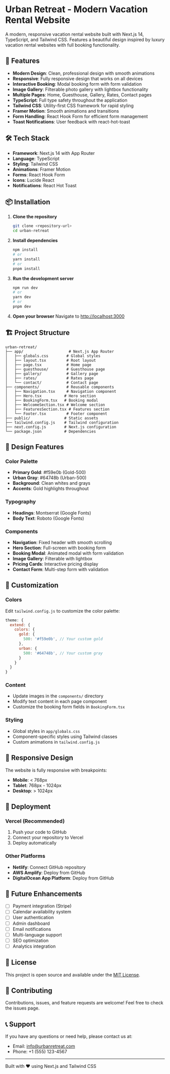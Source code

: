 # Urban Retreat - Modern Vacation Rental Website

A modern, responsive vacation rental website built with Next.js 14, TypeScript, and Tailwind CSS. Features a beautiful design inspired by luxury vacation rental websites with full booking functionality.

## 🚀 Features

- **Modern Design**: Clean, professional design with smooth animations
- **Responsive**: Fully responsive design that works on all devices
- **Interactive Booking**: Modal booking form with form validation
- **Image Gallery**: Filterable photo gallery with lightbox functionality
- **Multiple Pages**: Home, Guesthouse, Gallery, Rates, Contact pages
- **TypeScript**: Full type safety throughout the application
- **Tailwind CSS**: Utility-first CSS framework for rapid styling
- **Framer Motion**: Smooth animations and transitions
- **Form Handling**: React Hook Form for efficient form management
- **Toast Notifications**: User feedback with react-hot-toast

## 🛠️ Tech Stack

- **Framework**: Next.js 14 with App Router
- **Language**: TypeScript
- **Styling**: Tailwind CSS
- **Animations**: Framer Motion
- **Forms**: React Hook Form
- **Icons**: Lucide React
- **Notifications**: React Hot Toast

## 📦 Installation

1. **Clone the repository**
   ```bash
   git clone <repository-url>
   cd urban-retreat
   ```

2. **Install dependencies**
   ```bash
   npm install
   # or
   yarn install
   # or
   pnpm install
   ```

3. **Run the development server**
   ```bash
   npm run dev
   # or
   yarn dev
   # or
   pnpm dev
   ```

4. **Open your browser**
   Navigate to [http://localhost:3000](http://localhost:3000)

## 🏗️ Project Structure

```
urban-retreat/
├── app/                    # Next.js App Router
│   ├── globals.css        # Global styles
│   ├── layout.tsx         # Root layout
│   ├── page.tsx           # Home page
│   ├── guesthouse/        # Guesthouse page
│   ├── gallery/           # Gallery page
│   ├── rates/             # Rates page
│   └── contact/           # Contact page
├── components/            # Reusable components
│   ├── Navigation.tsx     # Navigation component
│   ├── Hero.tsx          # Hero section
│   ├── BookingForm.tsx   # Booking modal
│   ├── WelcomeSection.tsx # Welcome section
│   ├── FeaturesSection.tsx # Features section
│   └── Footer.tsx         # Footer component
├── public/               # Static assets
├── tailwind.config.js    # Tailwind configuration
├── next.config.js        # Next.js configuration
└── package.json          # Dependencies
```

## 🎨 Design Features

### Color Palette
- **Primary Gold**: #f59e0b (Gold-500)
- **Urban Gray**: #64748b (Urban-500)
- **Background**: Clean whites and grays
- **Accents**: Gold highlights throughout

### Typography
- **Headings**: Montserrat (Google Fonts)
- **Body Text**: Roboto (Google Fonts)

### Components
- **Navigation**: Fixed header with smooth scrolling
- **Hero Section**: Full-screen with booking form
- **Booking Modal**: Animated modal with form validation
- **Image Gallery**: Filterable with lightbox
- **Pricing Cards**: Interactive pricing display
- **Contact Form**: Multi-step form with validation

## 🔧 Customization

### Colors
Edit `tailwind.config.js` to customize the color palette:

```javascript
theme: {
  extend: {
    colors: {
      gold: {
        500: '#f59e0b', // Your custom gold
      },
      urban: {
        500: '#64748b', // Your custom gray
      }
    }
  }
}
```

### Content
- Update images in the `components/` directory
- Modify text content in each page component
- Customize the booking form fields in `BookingForm.tsx`

### Styling
- Global styles in `app/globals.css`
- Component-specific styles using Tailwind classes
- Custom animations in `tailwind.config.js`

## 📱 Responsive Design

The website is fully responsive with breakpoints:
- **Mobile**: < 768px
- **Tablet**: 768px - 1024px
- **Desktop**: > 1024px

## 🚀 Deployment

### Vercel (Recommended)
1. Push your code to GitHub
2. Connect your repository to Vercel
3. Deploy automatically

### Other Platforms
- **Netlify**: Connect GitHub repository
- **AWS Amplify**: Deploy from GitHub
- **DigitalOcean App Platform**: Deploy from GitHub

## 🔮 Future Enhancements

- [ ] Payment integration (Stripe)
- [ ] Calendar availability system
- [ ] User authentication
- [ ] Admin dashboard
- [ ] Email notifications
- [ ] Multi-language support
- [ ] SEO optimization
- [ ] Analytics integration

## 📄 License

This project is open source and available under the [MIT License](LICENSE).

## 🤝 Contributing

Contributions, issues, and feature requests are welcome! Feel free to check the issues page.

## 📞 Support

If you have any questions or need help, please contact us at:
- Email: info@urbanretreat.com
- Phone: +1 (555) 123-4567

---

Built with ❤️ using Next.js and Tailwind CSS
